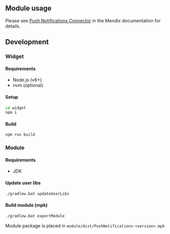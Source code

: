 ## Module usage

Please see [Push Notifications Connector](https://docs.mendix.com/appstore/modules/push-notifications) in the Mendix documentation for details.

## Development

### Widget

#### Requirements

- Node.js (v6+)
- nvm (optional)

#### Setup

```bash
cd widget
npm i
```

#### Build

```bash
npm run build
```

### Module

#### Requirements

- JDK

#### Update user libs

```bash
./gradlew.bat updateUserLibs
```

#### Build module (mpk)

```bash
./gradlew.bat exportModule
```

Module package is placed in `module/dist/PushNotifications-<version>.mpk`
